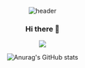 <div align="center">

![header](https://capsule-render.vercel.app/api?text=Hello%World!)

### Hi there 👋

<!--
**flowerroot/flowerroot** is a ✨ _special_ ✨ repository because its `README.md` (this file) appears on your GitHub profile.

Here are some ideas to get you started:

- 🔭 I’m currently working on ...
- 🌱 I’m currently learning ...
- 👯 I’m looking to collaborate on ...
- 🤔 I’m looking for help with ...
- 💬 Ask me about ...
- 📫 How to reach me: ...
- 😄 Pronouns: ...
- ⚡ Fun fact: ...
-->

<a href="https://instagram.com/flowerroot?igshid=MTIyMzRjYmRlZg==" target="_blank"><img src="https://img.shields.io/badge/instargram-000000?style=for-the-badge&logo=insta&logoColor=E4405F"/></a>

![Anurag's GitHub stats](https://github-readme-stats.vercel.app/api?username=flowerroot&show_icons=true&theme=radical)


</div>
